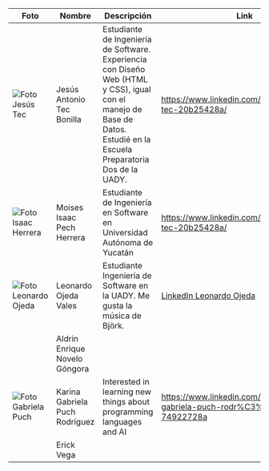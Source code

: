 | Foto | Nombre | Descripción | Link
|--------------|--------------|--------------|--------------|
| ![Foto Jesús Tec](https://media.licdn.com/dms/image/D4E03AQEwPztfoFwvgg/profile-displayphoto-shrink_400_400/0/1693261076792?e=1700697600&v=beta&t=nexD0Tq3pEMJQBr_6u1TIDlJ-dTG9TB6LUgr1Ma5Pfo)     | Jesús Antonio Tec Bonilla |   Estudiante de Ingeniería de Software. Experiencia con Diseño Web (HTML y CSS), igual con el manejo de Base de Datos. Estudié en la Escuela Preparatoria Dos de la UADY.  |  https://www.linkedin.com/in/jes%C3%BAs-tec-20b25428a/ |
| ![Foto Isaac Herrera](https://github.com/Isaaacccccc/Link1/assets/71403506/8da4111b-8963-4ff3-a026-c2eb0c22b04f) | Moises Isaac Pech Herrera   | Estudiante de Ingeniería en Software en Universidad Autónoma de Yucatán    | https://www.linkedin.com/in/jes%C3%BAs-tec-20b25428a/   |
| ![Foto Leonardo Ojeda](https://media.licdn.com/dms/image/D4E03AQHFpDCDmRFURg/profile-displayphoto-shrink_800_800/0/1693612443910?e=1700697600&v=beta&t=dS_MGsX56DGYzOSweP6oZWhDmjyY_F6xJO6jLRYT_jg)   | Leonardo Ojeda Vales   |  Estudiante Ingeniería de Software en la UADY. Me gusta la música de Björk. | [LinkedIn Leonardo Ojeda](https://www.linkedin.com/in/leonardo-ojeda-vales-a5803628a/) |
|     | Aldrin Enrique Novelo Góngora    |     |    |
| ![Foto Gabriela Puch](https://media.licdn.com/dms/image/D4E03AQH3hgXUfsxGhA/profile-displayphoto-shrink_800_800/0/1693244625443?e=1700697600&v=beta&t=8Uyv2fsLDIqDlRTrkAcUY2YACQZMYHJQ4E_fFXiW--k)  | Karina Gabriela Puch Rodríguez   | Interested in learning new things about programming languages and AI | https://www.linkedin.com/in/karina-gabriela-puch-rodr%C3%ADguez-74922728a   |
|    | Erick Vega   |    |    |